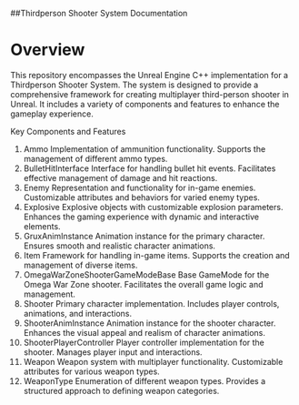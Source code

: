##Thirdperson Shooter System Documentation
# Overview
This repository encompasses the Unreal Engine C++ implementation for a Thirdperson Shooter System. The system is designed to provide a comprehensive framework for creating multiplayer third-person shooter in Unreal.
 It includes a variety of components and features to enhance the gameplay experience.

Key Components and Features
1. Ammo
Implementation of ammunition functionality.
Supports the management of different ammo types.
2. BulletHitInterface
Interface for handling bullet hit events.
Facilitates effective management of damage and hit reactions.
3. Enemy
Representation and functionality for in-game enemies.
Customizable attributes and behaviors for varied enemy types.
4. Explosive
Explosive objects with customizable explosion parameters.
Enhances the gaming experience with dynamic and interactive elements.
5. GruxAnimInstance
Animation instance for the primary character.
Ensures smooth and realistic character animations.
6. Item
Framework for handling in-game items.
Supports the creation and management of diverse items.
7. OmegaWarZoneShooterGameModeBase
Base GameMode for the Omega War Zone shooter.
Facilitates the overall game logic and management.
8. Shooter
Primary character implementation.
Includes player controls, animations, and interactions.
9. ShooterAnimInstance
Animation instance for the shooter character.
Enhances the visual appeal and realism of character animations.
10. ShooterPlayerController
Player controller implementation for the shooter.
Manages player input and interactions.
11. Weapon
Weapon system with multiplayer functionality.
Customizable attributes for various weapon types.
12. WeaponType
Enumeration of different weapon types.
Provides a structured approach to defining weapon categories.
